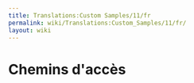 ```yaml
---
title: Translations:Custom Samples/11/fr
permalink: wiki/Translations:Custom_Samples/11/fr/
layout: wiki
---
```


# Chemins d'accès
